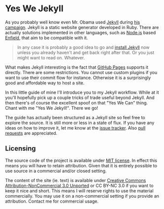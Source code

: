 # Yes We Jekyll

As you probably well know even Mr. Obama used [Jekyll](https://github.com/mojombo/jekyll) during [his campaign](http://kylerush.net/blog/meet-the-obama-campaigns-250-million-fundraising-platform/). Jekyll is a static website generator developed in Ruby. There are actually solutions implemented in other languages, such as [Node.js](http://nodejs.org/) based [Enfield](https://github.com/fortes/enfield), that aim to be compatible with it.

> In any case it is probably a good idea to go and [install Jekyll](https://github.com/mojombo/jekyll/wiki/install) now unless you already haven't and get back right after that. Or you just might want to read on. Whatever.

What makes Jekyll interesting is the fact that [GitHub Pages](http://pages.github.com/) supports it directly. There are some restrictions. You cannot use custom plugins if you want to use their commit flow for instance. Otherwise it is a surprisingly good and affordable way to host a site.

In this little guide of mine I'll introduce you to my Jekyll workflow. While at it you'll hopefully pick up a couple tricks of trade useful beyond Jekyll. And then there's of course the excellent spoof on that "Yes We Can" thing. Chant with me "Yes We Jekyll!". There we go!

The guide has actually been structured as a Jekyll site so feel free to explore the source. It is still more or less in a state of flux. If you have any ideas on how to improve it, let me know at the [issue tracker](https://github.com/bebraw/yeswejekyll/issues). Also [pull requests](https://github.com/bebraw/yeswejekyll/pulls) are appreciated.

## Licensing

The source code of the project is available under [MIT license](http://opensource.org/licenses/MIT). In effect this means you will have to retain attribution. Given that it is entirely possible to use source in a commercial and/or closed setting.

The content of the site (ie. text) is available under [Creative Commons Attribution-NonCommercial 3.0 Unported](http://creativecommons.org/licenses/by-nc/3.0/) or CC BY-NC 3.0 if you want to keep it nice and short. This means I will reserve rights to use the material commercially. You may use it on a non-commercial setting if you provide an attribution. Contact me for commercial usage.
